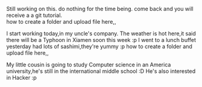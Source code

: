 Still working on this. do nothing for the time being. come back and you will receive a a git tutorial.  
how to create a folder and upload file here,,

I start working today,in my uncle's company.
The weather is hot here,it said there will be a Typhoon in Xiamen soon this week :p 
I went to a lunch buffet yesterday had lots of sashimi,they're yummy :p 
how to create a folder and upload file here,,

My little cousin is going to study Computer science in an America university,he's still in the international middle school :D He's also interested in Hacker :p
